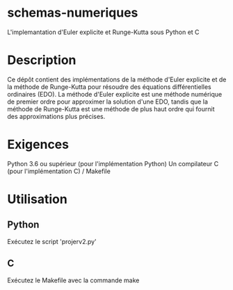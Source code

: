 # schemas-numeriques
L'implemantation d'Euler explicite et Runge-Kutta sous Python et C 

# Description
Ce dépôt contient des implémentations de la méthode d'Euler explicite et de la méthode de Runge-Kutta pour résoudre des équations différentielles ordinaires (EDO). La méthode d'Euler explicite est une méthode numérique de premier ordre pour approximer la solution d'une EDO, tandis que la méthode de Runge-Kutta est une méthode de plus haut ordre qui fournit des approximations plus précises.

# Exigences
Python 3.6 ou supérieur (pour l'implémentation Python)
Un compilateur C (pour l'implémentation C) / Makefile
# Utilisation
## Python
Exécutez le script 'projerv2.py' 

## C
Exécutez le Makefile avec la commande make
